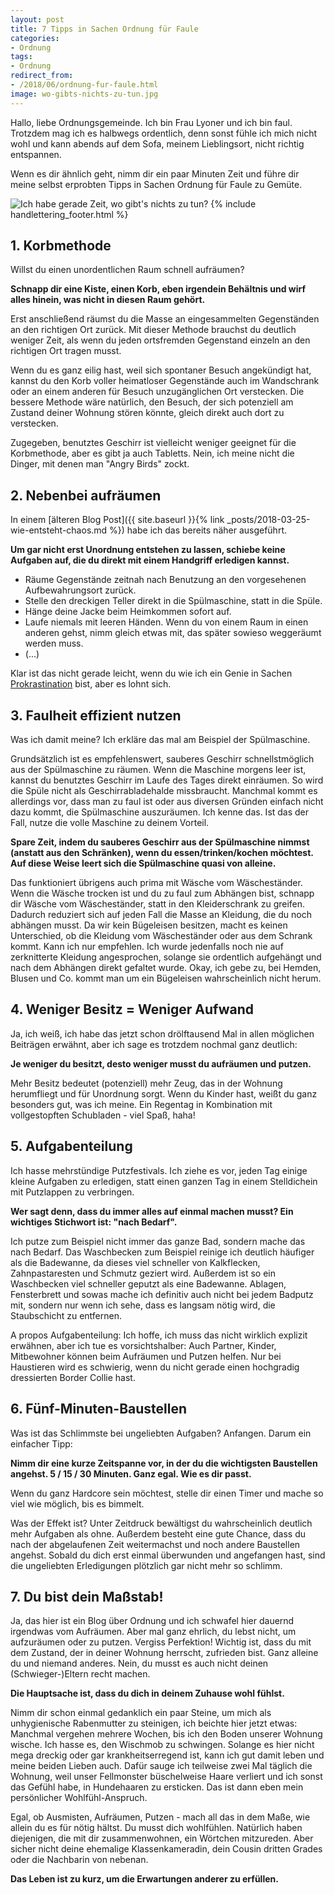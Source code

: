 ```yaml
---
layout: post
title: 7 Tipps in Sachen Ordnung für Faule
categories:
- Ordnung
tags:
- Ordnung
redirect_from:
- /2018/06/ordnung-fur-faule.html
image: wo-gibts-nichts-zu-tun.jpg
---
```


Hallo, liebe Ordnungsgemeinde. Ich bin Frau Lyoner und ich bin faul.
Trotzdem mag ich es halbwegs ordentlich, denn sonst fühle ich mich nicht wohl
und kann abends auf dem Sofa, meinem Lieblingsort, nicht richtig entspannen.

Wenn es dir ähnlich geht, nimm dir ein paar Minuten Zeit und führe dir meine
selbst erprobten Tipps in Sachen Ordnung für Faule zu Gemüte.

![Ich habe gerade Zeit, wo gibt's nichts zu tun?]({{site.baseurl}}/assets/img/posts/wo-gibts-nichts-zu-tun.jpg)
{% include handlettering_footer.html %}

## 1. Korbmethode

Willst du einen unordentlichen Raum schnell aufräumen?

**Schnapp dir eine Kiste, einen Korb, eben irgendein Behältnis und wirf
alles hinein, was nicht in diesen Raum gehört.**

Erst anschließend räumst du die Masse an eingesammelten Gegenständen an
den richtigen Ort zurück. Mit dieser Methode brauchst du deutlich
weniger Zeit, als wenn du jeden ortsfremden Gegenstand einzeln an den
richtigen Ort tragen musst.

Wenn du es ganz eilig hast, weil sich spontaner Besuch angekündigt hat,
kannst du den Korb voller heimatloser Gegenstände auch im Wandschrank
oder an einem anderen für Besuch unzugänglichen Ort verstecken. Die
bessere Methode wäre natürlich, den Besuch, der sich potenziell am
Zustand deiner Wohnung stören könnte, gleich direkt auch dort zu
verstecken.

Zugegeben, benutztes Geschirr ist vielleicht weniger geeignet für die
Korbmethode, aber es gibt ja auch Tabletts. Nein, ich meine nicht die
Dinger, mit denen man "Angry Birds" zockt.

## 2. Nebenbei aufräumen

In einem [älteren Blog Post]({{ site.baseurl }}{% link _posts/2018-03-25-wie-entsteht-chaos.md %}) habe ich das bereits näher ausgeführt.

**Um gar nicht erst Unordnung entstehen zu lassen, schiebe keine
Aufgaben auf, die du direkt mit einem Handgriff erledigen kannst.**

-   Räume Gegenstände zeitnah nach Benutzung an den vorgesehenen
    Aufbewahrungsort zurück.
-   Stelle den dreckigen Teller direkt in die Spülmaschine, statt in die
    Spüle.
-   Hänge deine Jacke beim Heimkommen sofort auf.
-   Laufe niemals mit leeren Händen. Wenn du von einem Raum in einen
    anderen gehst, nimm gleich etwas mit, das später sowieso weggeräumt
    werden muss.
-   (...)

Klar ist das nicht gerade leicht, wenn du wie ich ein Genie in Sachen
[Prokrastination](https://de.wikipedia.org/wiki/Prokrastination) bist,
aber es lohnt sich.

## 3. Faulheit effizient nutzen

Was ich damit meine? Ich erkläre das mal am Beispiel der Spülmaschine.

Grundsätzlich ist es empfehlenswert, sauberes Geschirr schnellstmöglich
aus der Spülmaschine zu räumen. Wenn die Maschine morgens leer ist,
kannst du benutztes Geschirr im Laufe des Tages direkt einräumen. So
wird die Spüle nicht als Geschirrabladehalde missbraucht. Manchmal kommt
es allerdings vor, dass man zu faul ist oder aus diversen Gründen
einfach nicht dazu kommt, die Spülmaschine auszuräumen. Ich kenne das.
Ist das der Fall, nutze die volle Maschine zu deinem Vorteil.

**Spare Zeit, indem du sauberes Geschirr aus der Spülmaschine nimmst
(anstatt aus den Schränken), wenn du essen/trinken/kochen möchtest. Auf
diese Weise leert sich die Spülmaschine quasi von alleine.**

Das funktioniert übrigens auch prima mit Wäsche vom Wäscheständer. Wenn
die Wäsche trocken ist und du zu faul zum Abhängen bist, schnapp dir
Wäsche vom Wäscheständer, statt in den Kleiderschrank zu greifen.
Dadurch reduziert sich auf jeden Fall die Masse an Kleidung, die du noch
abhängen musst. Da wir kein Bügeleisen besitzen, macht es keinen
Unterschied, ob die Kleidung vom Wäscheständer oder aus dem Schrank
kommt. Kann ich nur empfehlen. Ich wurde jedenfalls noch nie auf
zerknitterte Kleidung angesprochen, solange sie ordentlich aufgehängt
und nach dem Abhängen direkt gefaltet wurde. Okay, ich gebe zu, bei
Hemden, Blusen und Co. kommt man um ein Bügeleisen wahrscheinlich nicht
herum.

## 4. Weniger Besitz = Weniger Aufwand

Ja, ich weiß, ich habe das jetzt schon drölftausend Mal in allen
möglichen Beiträgen erwähnt, aber ich sage es trotzdem nochmal ganz
deutlich:

**Je weniger du besitzt, desto weniger musst du aufräumen und putzen.**

Mehr Besitz bedeutet (potenziell) mehr Zeug, das in der Wohnung
herumfliegt und für Unordnung sorgt. Wenn du Kinder hast, weißt du ganz
besonders gut, was ich meine. Ein Regentag in Kombination mit
vollgestopften Schubladen - viel Spaß, haha!

## 5. Aufgabenteilung

Ich hasse mehrstündige Putzfestivals. Ich ziehe es vor, jeden Tag einige
kleine Aufgaben zu erledigen, statt einen ganzen Tag in einem
Stelldichein mit Putzlappen zu verbringen.

**Wer sagt denn, dass du immer alles auf einmal machen musst? Ein
wichtiges Stichwort ist: "nach Bedarf".**

Ich putze zum Beispiel nicht immer das ganze Bad, sondern mache das nach
Bedarf. Das Waschbecken zum Beispiel reinige ich deutlich häufiger als
die Badewanne, da dieses viel schneller von Kalkflecken, Zahnpastaresten
und Schmutz geziert wird. Außerdem ist so ein Waschbecken viel schneller
geputzt als eine Badewanne. Ablagen, Fensterbrett und sowas mache ich
definitiv auch nicht bei jedem Badputz mit, sondern nur wenn ich sehe,
dass es langsam nötig wird, die Staubschicht zu entfernen.

A propos Aufgabenteilung: Ich hoffe, ich muss das nicht wirklich
explizit erwähnen, aber ich tue es vorsichtshalber: Auch Partner,
Kinder, Mitbewohner können beim Aufräumen und Putzen helfen. Nur bei
Haustieren wird es schwierig, wenn du nicht gerade einen hochgradig
dressierten Border Collie hast.

## 6. Fünf-Minuten-Baustellen

Was ist das Schlimmste bei ungeliebten Aufgaben? Anfangen.
Darum ein einfacher Tipp:

**Nimm dir eine kurze Zeitspanne vor, in der du die wichtigsten
Baustellen angehst. 5 / 15 / 30 Minuten. Ganz egal. Wie es dir passt.**

Wenn du ganz Hardcore sein möchtest, stelle dir einen Timer und mache so
viel wie möglich, bis es bimmelt.

Was der Effekt ist? Unter Zeitdruck bewältigst du wahrscheinlich
deutlich mehr Aufgaben als ohne. Außerdem besteht eine gute Chance, dass
du nach der abgelaufenen Zeit weitermachst und noch andere Baustellen
angehst. Sobald du dich erst einmal überwunden und angefangen hast, sind
die ungeliebten Erledigungen plötzlich gar nicht mehr so schlimm.

## 7. Du bist dein Maßstab!

Ja, das hier ist ein Blog über Ordnung und ich schwafel hier dauernd
irgendwas vom Aufräumen. Aber mal ganz ehrlich, du lebst nicht, um
aufzuräumen oder zu putzen. Vergiss Perfektion! Wichtig ist, dass du mit
dem Zustand, der in deiner Wohnung herrscht, zufrieden bist. Ganz
alleine du und niemand anderes. Nein, du musst es auch nicht deinen
(Schwieger-)Eltern recht machen.

**Die Hauptsache ist, dass du dich in deinem Zuhause wohl fühlst.**

Nimm dir schon einmal gedanklich ein paar Steine, um mich als
unhygienische Rabenmutter zu steinigen, ich beichte hier jetzt etwas:
Manchmal vergehen mehrere Wochen, bis ich den Boden unserer Wohnung
wische. Ich hasse es, den Wischmob zu schwingen. Solange es hier nicht
mega dreckig oder gar krankheitserregend ist, kann ich gut damit leben
und meine beiden Lieben auch. Dafür sauge ich teilweise zwei Mal täglich
die Wohnung, weil unser Fellmonster büschelweise Haare verliert und ich
sonst das Gefühl habe, in Hundehaaren zu ersticken. Das ist dann eben
mein persönlicher Wohlfühl-Anspruch.

Egal, ob Ausmisten, Aufräumen, Putzen - mach all das in dem Maße, wie
allein du es für nötig hältst. Du musst dich wohlfühlen. Natürlich haben
diejenigen, die mit dir zusammenwohnen, ein Wörtchen mitzureden. Aber
sicher nicht deine ehemalige Klassenkameradin, dein Cousin dritten
Grades oder die Nachbarin von nebenan.

**Das Leben ist zu kurz, um die Erwartungen anderer zu erfüllen.**
